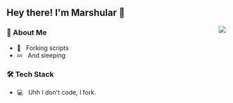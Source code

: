<h2> Hey there! I'm Marshular 👋</h2>
<a href="https://discord.com/users/727705186407153724">
  <img src="https://lanyard-profile-readme.vercel.app/api/727705186407153724?hideTimestamp=true&idleMessage=Not%20listening%20to%20anything%20at%20the%20moment..." align="right" />
</a>
<!--<img align="center" src="https://github-readme-stats.vercel.app/api?username=WLVF&include_all_commits=true&count_private=true&show_icons=true&line_height=20&title_color=FFFFFF&icon_color=87ceeb&text_color=FFFFFF&bg_color=0,1a1c1f,1a1c1f" alt="WLVF's Github Stats" align="right">-->

<h3> 🦧 About Me </h3>

- 🍴 &nbsp; Forking scripts
- 💤 &nbsp; And sleeping

<h3>🛠 Tech Stack</h3>

- 💻 &nbsp; Uhh I don't code, I fork.
